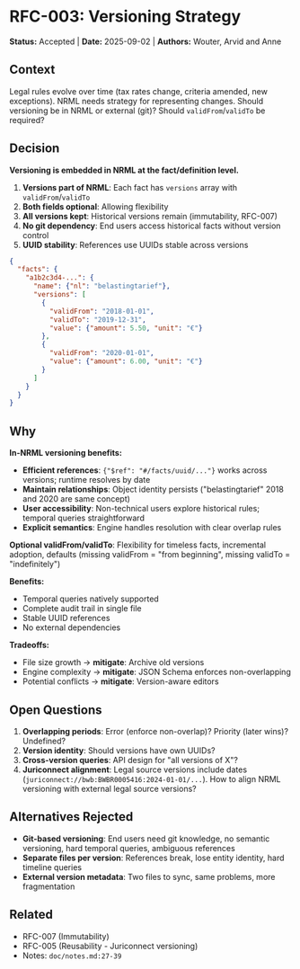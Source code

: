 # RFC-003: Versioning Strategy

**Status:** Accepted | **Date:** 2025-09-02 | **Authors:** Wouter, Arvid and Anne

## Context

Legal rules evolve over time (tax rates change, criteria amended, new exceptions). NRML needs strategy for representing changes. Should versioning be in NRML or external (git)? Should `validFrom`/`validTo` be required?

## Decision

**Versioning is embedded in NRML at the fact/definition level.**

1. **Versions part of NRML**: Each fact has `versions` array with `validFrom`/`validTo`
2. **Both fields optional**: Allowing flexibility
3. **All versions kept**: Historical versions remain (immutability, RFC-007)
4. **No git dependency**: End users access historical facts without version control
5. **UUID stability**: References use UUIDs stable across versions

```json
{
  "facts": {
    "a1b2c3d4-...": {
      "name": {"nl": "belastingtarief"},
      "versions": [
        {
          "validFrom": "2018-01-01",
          "validTo": "2019-12-31",
          "value": {"amount": 5.50, "unit": "€"}
        },
        {
          "validFrom": "2020-01-01",
          "value": {"amount": 6.00, "unit": "€"}
        }
      ]
    }
  }
}
```

## Why

**In-NRML versioning benefits:**
- **Efficient references**: `{"$ref": "#/facts/uuid/..."}` works across versions; runtime resolves by date
- **Maintain relationships**: Object identity persists ("belastingtarief" 2018 and 2020 are same concept)
- **User accessibility**: Non-technical users explore historical rules; temporal queries straightforward
- **Explicit semantics**: Engine handles resolution with clear overlap rules

**Optional validFrom/validTo**: Flexibility for timeless facts, incremental adoption, defaults (missing validFrom = "from beginning", missing validTo = "indefinitely")

**Benefits:**
- Temporal queries natively supported
- Complete audit trail in single file
- Stable UUID references
- No external dependencies

**Tradeoffs:**
- File size growth → **mitigate**: Archive old versions
- Engine complexity → **mitigate**: JSON Schema enforces non-overlapping
- Potential conflicts → **mitigate**: Version-aware editors

## Open Questions

1. **Overlapping periods**: Error (enforce non-overlap)? Priority (later wins)? Undefined?
2. **Version identity**: Should versions have own UUIDs?
3. **Cross-version queries**: API design for "all versions of X"?
4. **Juriconnect alignment**: Legal source versions include dates (`juriconnect://bwb:BWBR0005416:2024-01-01/...`). How to align NRML versioning with external legal source versions?

## Alternatives Rejected

- **Git-based versioning**: End users need git knowledge, no semantic versioning, hard temporal queries, ambiguous references
- **Separate files per version**: References break, lose entity identity, hard timeline queries
- **External version metadata**: Two files to sync, same problems, more fragmentation

## Related

- RFC-007 (Immutability)
- RFC-005 (Reusability - Juriconnect versioning)
- Notes: `doc/notes.md:27-39`
